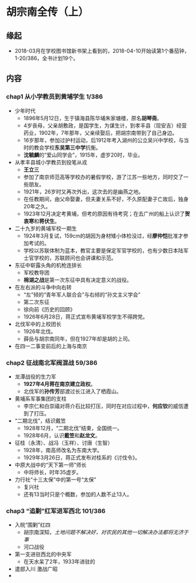 # 胡宗南全传（上）

## 缘起

+ 2018-03月在学校图书馆新书架上看到的，2018-04-10开始读第1个番茄钟，1-20/386，全书计划19个。

## 内容

### chap1 从小学教员到黄埔学生 1/386

+ 少年时代
  + 1896年5月12日，生于镇海县陈华埔朱家塘楼，原名**胡琴斋**。
  + 4岁丧母，父亲胡敷政，是国学生，为谋生计，到孝丰县（现安吉）经营药业，1902年，7年那年，父亲续娶后，把胡宗南带到了自己身边。
  + 16岁那年，参加过护村运动，后1912年考入湖州的公立吴兴中学校，与当时的教会学校**东吴第三中学**抗衡。
  + **沈毓麟**的“爱山同学会”，1915年，虚岁20时，毕业。
+ 从孝丰县城小学教员到投笔从戎
  + **王立三**
  + 参加了南京师范高等学校办的暑假学校，游了江苏一些地方，同时交了一些朋友。
  + 1921年，26岁时又再次外出，这次去的是幽燕之地。
  + 在任教期间，由父命娶妻，但夫妻关系不好，不久原配妻子亡故后，独身20年之久。
  + 1923年12月决定考黄埔，但考的原因有待考究；在去广州的船上认识了**贺衷寒**和**蒋伏生**。
+ 二十九岁的黄埔军校一期生
  + 1924年3月复试，159cm的胡因为身材矮小体检没过，经**廖仲恺**批准才参加考试的。
  + 学校以苏联体制为蓝本，教官主要是保定军官学校的，也有少数日本陆军士官学校的，苏联顾问也会讲课和示范。
+ 东征中崭露头角的机枪连排长
  + 军校教导团
  + **棉湖之战**是第一次东征中具有决定意义的战役。
+ 在左右派的斗争中向右转
  + “左”倾的“青年军人联合会”与右倾的“孙文主义学会”
  + 第二次东征
  + 徐向前《历史的回顾》
  + 1926年6月28日，蒋正式宣布黄埔军校学生不得跨党。
+ 北伐军中的上校团长
  + 1926年北伐。
  + 薛岳与胡宗南同年，但在1927年却是胡的上司。
+ 在四一二事变前后的上海与南京

### chap2 征战南北军阀混战 59/386

+ 龙潭战役的生力军
  + **1927年4月蒋在南京建立政权**。
  + 北伐军的**孙传芳**部渡过长江进入了栖霞山。
+ 黄埔系军事集团的支柱
  + 李宗仁和白崇禧对蒋介石比较打压，同时在对应过程中，**何应钦**的威信遭到了打压。
+ “二期北伐”，结识戴笠
  + 1928年12月，“二期北伐”结束，全国统一。
  + 1928年6月，认识**戴笠**和**赵龙文**。
+ 征桂（永清）、战冯（玉祥）、讨唐（生智）
  + 1928年，南高师改名为东南大学。
  + 1929年3月26日，蒋正式发布对桂系的《讨伐令》。
+ 中原大战中的“天下第一师”师长
  + 中将师长，时年35虚岁。
+ 力行社“十三太保”中的第一号“太保”
  + 复兴社
  + 还有13当时只是个概数，参加的人数不止13人。

### chap3 “追剿”红军进军西北  101/386

+ 入皖“围剿”红四
  + 胡宗南深知，*土地问题不解决好，对农民的其他一切解决办法都将无济于事*
  + 河口战役
+ 第一支进驻西北的中央军
  + 在天水呆了2年，1933年进驻的
+ 遣部入川 激战广昭
+ 
